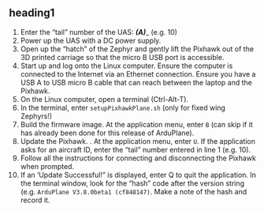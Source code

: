 ## heading1

1.	Enter the “tail” number of the UAS: ___(A)____ (e.g. 10)
2.	Power up the UAS with a DC power supply.
3.	Open up the “hatch” of the Zephyr and gently lift the Pixhawk out of the 3D printed carriage so that the micro B USB port is accessible.
4.	Start up and log onto the Linux computer.  Ensure the computer is connected to the Internet via an Ethernet connection.  Ensure you have a USB A to USB micro B cable that can reach between the laptop and the Pixhawk.
5.	On the Linux computer, open a terminal (Ctrl-Alt-T).
6.	In the terminal, enter `setupPixhawkPlane.sh` (only for fixed wing Zephyrs!)
7.	Build the firmware image.  At the application menu, enter `B` (can skip if it has already been done for this release of ArduPlane).
8.	Update the Pixhawk.  .  At the application menu, enter `U`.  If the application asks for an aircraft ID, enter the “tail” number entered in line 1 (e.g. 10).
9.	Follow all the instructions for connecting and disconnecting the Pixhawk when prompted.
10.	If an ‘Update Successful!” is displayed, enter Q to quit the application.  In the terminal window, look for the “hash” code after the version string (e.g. `ArduPlane V3.8.0beta1 (cf848147)`.  Make a note of the hash and record it.
